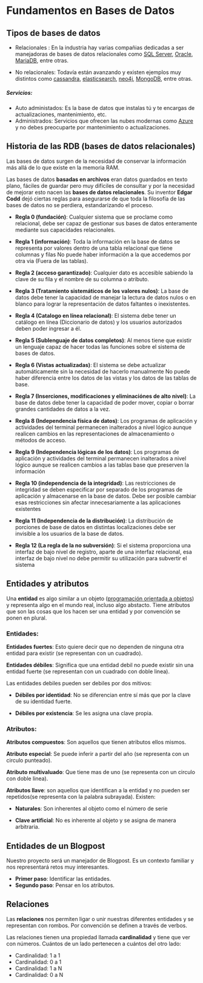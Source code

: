 # Fundamentos en Bases de Datos



## Tipos de bases de datos

- Relacionales : En la industria hay varias compañias dedicadas a ser manejadoras de bases de datos relacionales como [SQL Server](https://www.microsoft.com/es-mx/sql-server/sql-server-downloads "SQL Server"), [Oracle](https://www.oracle.com/es/index.html "Oracle"), [MariaDB](https://mariadb.com/?_ga=2.123419019.1633320114.1593138543-55489294.1593138543&_gac=1.119303547.1593138543.CjwKCAjwltH3BRB6EiwAhj0IUP-B0C8Tw8ZyzSJPtz3kG2Y8XXOGdPRTF3R1GKzm-eS73XeOmvuKMxoCa5EQAvD_BwE "MariaDB"), entre otras.

- No relacionales: Todavía están avanzando y existen ejemplos muy distintos como [cassandra](https://cassandra.apache.org/ "cassandra"), [elasticsearch](https://www.elastic.co/es/ "elasticsearch"), [neo4j](https://neo4j.com/ "neo4j"), [MongoDB](https://www.mongodb.com/es "MongoDB"), entre otras.


##### Servicios:
- Auto administados: Es la base de datos que instalas tú y te encargas de actualizaciones, mantenimiento, etc.
- Administrados: Servicios que ofrecen las nubes modernas como [Azure](https://azure.microsoft.com/es-mx/ "Azure") y no debes preocuparte por mantenimiento o actualizaciones.



## Historia de las RDB (bases de datos relacionales)

Las bases de datos surgen de la necesidad de conservar la información más allá de lo que existe en la memoria RAM.

Las bases de datos **basadas en archivos** eran datos guardados en texto plano, fáciles de guardar pero muy difíciles de consultar y por la necesidad de mejorar esto nacen las **bases de datos relacionales**. Su inventor **Edgar Codd** dejó ciertas reglas para asegurarse de que toda la filosofía de las bases de datos no se perdiera, estandarizando el proceso.

- **Regla 0 (fundación)**:
Cualquier sistema que se proclame como relacional, debe ser capaz de gestionar sus bases de datos enteramente mediante sus capacidades relacionales.

- **Regla 1 (información)**:
Toda la información en la base de datos se representa por valores dentro de una tabla relacional que tiene columnas y filas
No puede haber información a la que accedemos por otra via (Fuera de las tablas).

- **Regla 2 (acceso garantizado)**:
Cualquier dato es accesible sabiendo la clave de su fila y el nombre de su columna o atributo.

- **Regla 3 (Tratamiento sistemáticos de los valores nulos)**:
La base de datos debe tener la capacidad de manejar la lectura de datos nulos o en blanco para lograr la representación de datos faltantes o inexistentes.

- **Regla 4 (Catalogo en línea relacional)**:
El sistema debe tener un catálogo en línea (Diccionario de datos) y los usuarios autorizados deben poder ingresar a él.

- **Regla 5 (Sublenguaje de datos completos)**:
Al menos tiene que existir un lenguaje capaz de hacer todas las funciones sobre el sistema de bases de datos.

- **Regla 6 (Vistas actualizadas)**:
El sistema se debe actualizar automáticamente sin la necesidad de hacerlo manualmente
No puede haber diferencia entre los datos de las vistas y los datos de las tablas de base.

- **Regla 7 (Inserciones, modificaciones y eliminaciónes de alto nivel)**:
La base de datos debe tener la capacidad de poder mover, copiar o borrar grandes cantidades de datos a la vez.

- **Regla 8 (Independencia física de datos)**:
Los programas de aplicación y actividades del terminal permanecen inalterados a nivel lógico aunque realicen cambios en las representaciones de almacenamiento o métodos de acceso.

- **Regla 9 (Independencia lógicas de los datos)**:
Los programas de aplicación y actividades del terminal permanecen inalterados a nivel lógico aunque se realicen cambios a las tablas base que preserven la información

- **Regla 10 (independencia de la integridad)**:
Las restricciones de integridad se deben especificar por separado de los programas de aplicación y almacenarse en la base de datos. Debe ser posible cambiar esas restricciones sin afectar innecesariamente a las aplicaciones existentes

- **Regla 11 (Independencia de la distribución)**:
La distribución de porciones de base de datos en distintas localizaciones debe ser invisible a los usuarios de la base de datos.

- **Regla 12 (La regla de la no subversión)**:
Si el sistema proporciona una interfaz de bajo nivel de registro, aparte de una interfaz relacional, esa interfaz de bajo nivel no debe permitir su utilización para subvertir el sistema



## Entidades y atributos

Una **entidad** es algo similar a un objeto ([programación orientada a objetos](https://es.wikipedia.org/wiki/Programaci%C3%B3n_orientada_a_objetos "programación orientada a objetos")) y representa algo en el mundo real, incluso algo abstacto. Tiene atributos que son las cosas que los hacen ser una entidad y por convención se ponen en plural.


### Entidades:

**Entidades fuertes**: Esto quiere decir que no dependen de ninguna otra entidad para existir (se representan con un cuadrado).

**Entidades débiles**: Significa que una entidad debil no puede existir sin una entidad fuerte (se representan con un cuadrado con doble linea).

Las entidades debiles pueden ser debiles por dos mitivos:

- **Débiles por identidad**: No se diferencian entre sí más que por la clave de su identidad fuerte.

- **Débiles por existencia**: Se les asigna una clave propia.


### Atributos:

**Atributos compuestos**: Son aquellos que tienen atributos ellos mismos.

**Atributo especial**: Se puede inferir a partir del año (se representa con un circulo punteado).

**Atributo multivaluado**: Que tiene mas de uno (se representa con un circulo con doble linea).

**Atributos llave**: son aquellos que identifican a la entidad y no pueden ser repetidos(se representa con la palabra subrayada). Existen:
    
- **Naturales**: Son inherentes al objeto como el número de serie

- **Clave artificial**: No es inherente al objeto y se asigna de manera arbitraria.



## Entidades de un Blogpost

Nuestro proyecto será un manejador de Blogpost. Es un contexto familiar y nos representará retos muy interesantes.

- **Primer paso**: Identificar las entidades.
- **Segundo paso**: Pensar en los atributos.



## Relaciones 

Las **relaciones** nos permiten ligar o unir nuestras diferentes entidades y se representan con rombos. Por convención se definen a través de verbos.

Las relaciones tienen una propiedad llamada **cardinalidad** y tiene que ver con números. Cuántos de un lado pertenecen a cuántos del otro lado:


- Cardinalidad: 1 a 1
- Cardinalidad: 0 a 1
- Cardinalidad: 1 a N
- Cardinalidad: 0 a N
